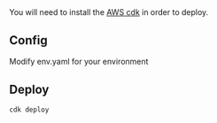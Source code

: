 ##
You will need to install the [AWS cdk](https://docs.aws.amazon.com/cdk/latest/guide/getting_started.html) in order to deploy. 
## Config
Modify env.yaml for your environment
## Deploy
`cdk deploy`